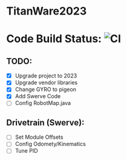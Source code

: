 # TitanWare2023

# Code Build Status: ![CI](https://github.com/TechnoTitans/TitanWare2023/actions/workflows/CI.yml/badge.svg)

## TODO:
- [x] Upgrade project to 2023
- [x] Upgrade vendor libraries
- [x] Change GYRO to pigeon
- [x] Add Swerve Code
- [ ] Config RobotMap.java

## Drivetrain (Swerve):
- [ ] Set Module Offsets
- [ ] Config Odomety/Kinematics
- [ ] Tune PID
